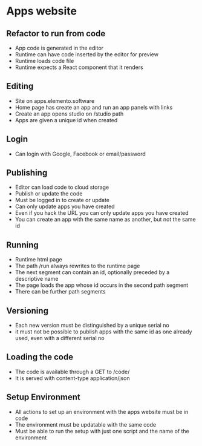 Apps website
============

Refactor to run from code
-------------------------

- App code is generated in the editor
- Runtime can have code inserted by the editor for preview
- Runtime loads code file
- Runtime expects a React component that it renders


Editing
-------
- Site on apps.elemento.software
- Home page has create an app and run an app panels with links
- Create an app opens studio on /studio path
- Apps are given a unique id when created

Login
-----
- Can login with Google, Facebook or email/password

Publishing
----------
- Editor can load code to cloud storage
- Publish or update the code
- Must be logged in to create or update
- Can only update apps you have created
- Even if you hack the URL you can only update apps you have created
- You can create an app with the same name as another, but not the same id

Running
-------

- Runtime html page
- The path /run always rewrites to the runtime page
- The next segment can contain an id, optionally preceded by a descriptive name
- The page loads the app whose id occurs in the second path segment
- There can be further path segments

Versioning
----------

- Each new version must be distinguished by a unique serial no
- it must not be possible to publish apps with the same id as one already used, even with a different serial no

Loading the code
----------------

- The code is available through a GET to /code/<id-plus-name>
- It is served with content-type application/json


Setup Environment
----------------- 

- All actions to set up an environment with the apps website must be in code
- The environment must be updatable with the same code
- Must be able to run the setup with just one script and the name of the environment

